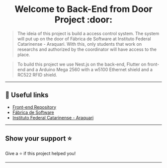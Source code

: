 <h1 align="center">Welcome to Back-End from Door Project :door:</h1>

> The ideia of this project is build a access control system. The system will put up on the door of Fábrica de Software at Instituto Federal Catarinense - Araquari. With this, only students that work on researchs and authorized by the coordinator will have access to the place. 

> To build this project we use Nest.js on the back-end, Flutter on front-end and a Arduino Mega 2560 with a w5100 Ethernet shield and a RC522 RFID shield.

***


## :link: Useful links
- [Front-end Repository](https://github.com/JJMoraes/door-frontend)
- [Fábrica de Software](https://fabricadesoftware.ifc.edu.br)
- [Instituto Federal Catarinense - Araquari](https://araquari.ifc.edu.br)
***

## Show your support ⭐️

Give a ⭐️ if this project helped you!
***
